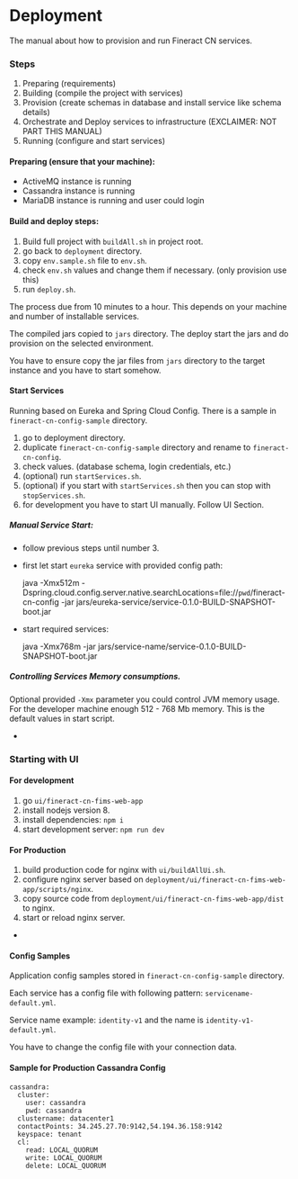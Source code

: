 # Deployment

The manual about how to provision and run Fineract CN services.

### Steps

1. Preparing (requirements)
2. Building (compile the project with services)
3. Provision (create schemas in database and install service like schema details)
4. Orchestrate and Deploy services to infrastructure (EXCLAIMER: NOT PART THIS MANUAL)
5. Running (configure and start services)


#### Preparing (ensure that your machine):

- ActiveMQ instance is running
- Cassandra instance is running
- MariaDB instance is running and user could login

#### Build and deploy steps:

1. Build full project with `buildAll.sh` in project root.
2. go back to `deployment` directory.
3. copy `env.sample.sh` file to `env.sh`.
4. check `env.sh` values and change them if necessary. (only provision use this)
5. run `deploy.sh`.

The process due from 10 minutes to a hour. This depends on your machine and number of installable services.

The compiled jars copied to `jars` directory.
The deploy start the jars and do provision on the selected environment.

You have to ensure copy the jar files from `jars` directory to the target instance and you have to start somehow.


#### Start Services

Running based on Eureka and Spring Cloud Config. There is a sample in `fineract-cn-config-sample` directory.

1. go to deployment directory.
2. duplicate `fineract-cn-config-sample` directory and rename to `fineract-cn-config`.
3. check values. (database schema, login credentials, etc.)
4. (optional) run `startServices.sh`.
5. (optional) if you start with `startServices.sh` then you can stop with `stopServices.sh`.
6. for development you have to start UI manually. Follow UI Section.

##### Manual Service Start:

- follow previous steps until number 3.
- first let start `eureka` service with provided config path:


    java -Xmx512m -Dspring.cloud.config.server.native.searchLocations=file://`pwd`/fineract-cn-config -jar jars/eureka-service/service-0.1.0-BUILD-SNAPSHOT-boot.jar
    
-  start required services: 
 
 
    java -Xmx768m -jar jars/service-name/service-0.1.0-BUILD-SNAPSHOT-boot.jar


##### Controlling Services Memory consumptions.

Optional provided `-Xmx` parameter you could control JVM memory usage.
For the developer machine enough 512 - 768 Mb memory. This is the default values in start script.
    
-
### Starting with UI

#### For development

1. go `ui/fineract-cn-fims-web-app`
2. install nodejs version 8.
3. install dependencies: `npm i`
4. start development server: `npm run dev`

#### For Production

1. build production code for nginx with `ui/buildAllUi.sh`.
2. configure nginx server based on `deployment/ui/fineract-cn-fims-web-app/scripts/nginx`.
3. copy source code from `deployment/ui/fineract-cn-fims-web-app/dist` to nginx.
4. start or reload nginx server.

    
 -
#### Config Samples

Application config samples stored in `fineract-cn-config-sample` directory.

Each service has a config file with following pattern: `servicename-default.yml`.

Service name example: `identity-v1` and the name is `identity-v1-default.yml`.

You have to change the config file with your connection data.

#### Sample for Production Cassandra Config

    cassandra:
      cluster:
        user: cassandra
        pwd: cassandra
      clustername: datacenter1
      contactPoints: 34.245.27.70:9142,54.194.36.158:9142
      keyspace: tenant
      cl:
        read: LOCAL_QUORUM
        write: LOCAL_QUORUM
        delete: LOCAL_QUORUM

